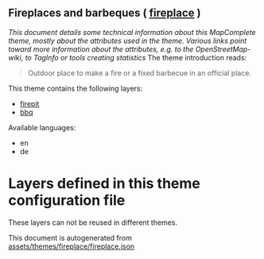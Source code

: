 [//]: # (WARNING: this file is automatically generated. Please find the sources at the bottom and edit those sources)

## Fireplaces and barbeques ( [fireplace](https://mapcomplete.org/fireplace) )
_This document details some technical information about this MapComplete theme, mostly about the attributes used in the theme. Various links point toward more information about the attributes, e.g. to the OpenStreetMap-wiki, to TagInfo or tools creating statistics_
The theme introduction reads:

> Outdoor place to make a fire or a fixed barbecue in an official place.

This theme contains the following layers:


 - [firepit](../Layers/firepit.md)
 - [bbq](../Layers/bbq.md)


Available languages:


 - en
 - de


# Layers defined in this theme configuration file
These layers can not be reused in different themes.


This document is autogenerated from [assets/themes/fireplace/fireplace.json](https://github.com/pietervdvn/MapComplete/blob/develop/assets/themes/fireplace/fireplace.json)
